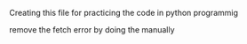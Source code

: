 <p> Creating this file for practicing the code in python programmig</p>
<P>remove the fetch error by doing the manually</P>
